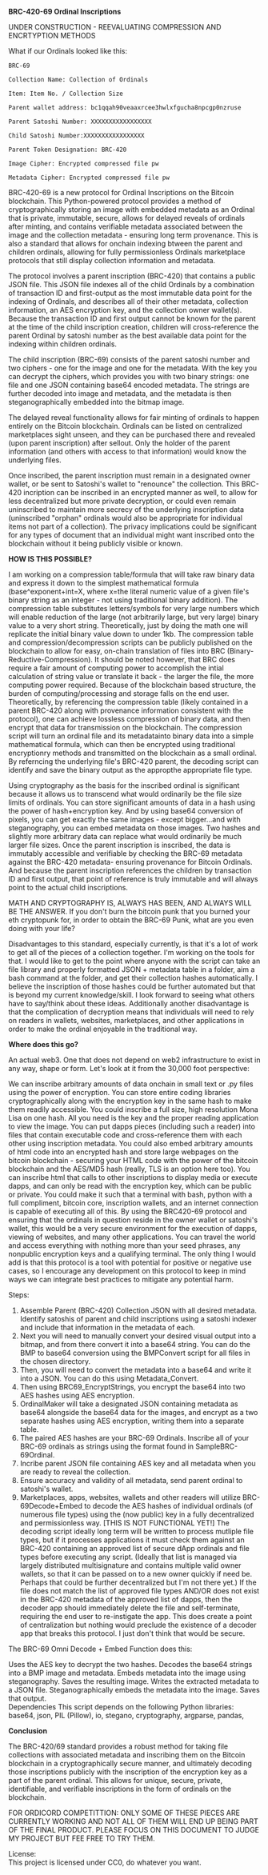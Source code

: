 **BRC-420-69 Ordinal Inscriptions**

UNDER CONSTRUCTION - REEVALUATING COMPRESSION AND ENCRTYPTION METHODS

What if our Ordinals looked like this:

    BRC-69
  
    Collection Name: Collection of Ordinals
    
    Item: Item No. / Collection Size
    
    Parent wallet address: bc1qqah90veaaxrcee3hwlxfgucha8npcgp0nzruse
    
    Parent Satoshi Number: XXXXXXXXXXXXXXXXX
    
    Child Satoshi Number:XXXXXXXXXXXXXXXXX
    
    Parent Token Designation: BRC-420  
    
    Image Cipher: Encrypted compressed file pw
    
    Metadata Cipher: Encrypted compressed file pw 
 

BRC-420-69 is a new protocol for Ordinal Inscriptions on the Bitcoin blockchain. This Python-powered protocol provides a method of cryptographically storing an image with embedded metadata as an Ordinal that is private, immutable, secure, allows for delayed reveals of ordinals after minting, and contains verifiable metadata associated between the image and the collection metadata - ensuring long term provenance. This is also a standard that allows for onchain indexing btween the parent and children ordinals, allowing for fully permissionless Ordinals marketplace protocols that still display collection information and metadata.

The protocol involves a parent inscription (BRC-420) that contains a public JSON file. This JSON file indexes all of the child Ordinals by a combination of transaction ID and first-output as the most immutable data point for the indexing of Ordinals, and describes all of their other metadata, collection information, an AES encryption key, and the collection owner wallet(s). Because the transaction ID and first output cannot be known for the parent at the time of the child inscription creation, children will cross-reference the parent Ordinal by satoshi number as the best available data point for the indexing within children ordinals.

The child inscription (BRC-69) consists of the parent satoshi number and two ciphers - one for the image and one for the metadata. With the key you can decrypt the ciphers, which provides you with two binary strings: one file and one JSON containing base64 encoded metadata. The strings are further decoded into image and metadata, and the metadata is then steganographically embedded into the bitmap image.

The delayed reveal functionality allows for fair minting of ordinals to happen entirely on the Bitcoin blockchain. Ordinals can be listed on centralized marketplaces sight unseen, and they can be purchased there and revealed (upon parent inscription) after sellout. Only the holder of the parent information (and others with access to that information) would know the underlying files. 

Once inscribed, the parent inscription must remain in a designated owner wallet, or be sent to Satoshi's wallet to "renounce" the collection. This BRC-420 incription can be inscribed in an encrypted manner as well, to allow for less decentralized but more private decryption, or could even remain uninscribed to maintain more secrecy of the underlying inscription data (uninscribed "orphan" ordinals would also be appropriate for individual items not part of a collection). The privacy implications could be significant for any types of document that an individual might want inscribed onto the blockchain without it being publicly visible or known.

**HOW IS THIS POSSIBLE?** 

I am working on a compression table/formula that will take raw binary data and express it down to the simplest mathematical formula (base^exponent+int=X, where x=the literal numeric value of a given file's binary string as an integer - not using traditional binary addition). The compression table substitutes letters/symbols for very large numbers which will enable reduction of the large (not arbitrarily large, but very large) binary value to a very short string. Theoretically, just by doing the math one will replicate the initial binary value down to under 1kb. The compression table and compression/decompression scripts can be publicly published on the blockchain to allow for easy, on-chain translation of files into BRC (Binary-Reductive-Compression). It should be noted however, that BRC does require a fair amount of computing power to accomplish the intial calculation of string value or translate it back - the larger the file, the more computing power required. Because of the blockchain based structure, the burden of computing/processing and storage falls on the end user. Theoretically, by referencing the compression table (likely contained in a parent BRC-420 along with provenance information consistent with the protocol), one can achieve lossless compression of binary data, and then encrypt that data for transmission on the blockchain. The compression script will turn an ordinal file and its metadatainto binary data into a simple mathematical formula, which can then be encrypted using traditional encryptionry methods and transmitted on the blockchain as a small ordinal. By referncing the underlying file's BRC-420 parent, the decoding script can identify and save the binary output as the appropthe appropriate file type.        

Using cryptography as the basis for the inscribed ordinal is significant because it allows us to transcend what would ordinarily be the file size limits of ordinals. You can store significant amounts of data in a hash using the power of hash+encryption key. And by using base64 conversion of pixels, you can get exactly the same images - except bigger...and with steganography, you can embed metadata on those images. Two hashes and slightly more arbitrary data can replace what would ordinarily be much larger file sizes. Once the parent inscription is inscribed, the data is immutably accessible and verifiable by checking the BRC-69 metadata against the BRC-420 metadata- ensuring provenance for Bitcoin Ordinals. And because the parent inscription references the children by transaction ID and first output, that point of reference is truly immutable and will always point to the actual child inscriptions. 

MATH AND CRYPTOGRAPHY IS, ALWAYS HAS BEEN, AND ALWAYS WILL BE THE ANSWER. If you don't burn the bitcoin punk that you burned your eth cryptopunk for, in order to obtain the BRC-69 Punk, what are you even doing with your life? 

Disadvantages to this standard, especially currently, is that it's a lot of work to get all of the pieces of a collection together. I'm working on the tools for that. I would like to get to the point where anyone with the script can take an file library and properly formatted JSON + metadata table in a folder, aim a bash command at the folder, and get their collection hashes automatically. I believe the inscription of those hashes could be further automated but that is beyond my current knowledge/skill. I look forward to seeing what others have to say/think about these ideas. Additionally another disadvantage is that the complication of decryption means that individuals will need to rely on readers in wallets, websites, marketplaces, and other applications in order to make the ordinal enjoyable in the traditional way. 

**Where does this go?** 

An actual web3. One that does not depend on web2 infrastructure to exist in any way, shape or form. Let's look at it from the 30,000 foot perspective:

We can inscribe arbitrary amounts of data onchain in small text or .py files using the power of encryption. You can store entire coding libraries cryptographically along with the encryption key in the same hash to make them readily accessible. You could inscribe a full size, high resolution Mona Lisa on one hash. All you need is the key and the proper reading application to view the image. You can put dapps pieces (including such a reader) into files that contain executable code and cross-reference them with each other using inscription metadata. You could also embed arbitrary amounts of html code into an encrypted hash and store large webpages on the bitcoin blockchain - securing your HTML code with the power of the bitcoin blockchain and the AES/MD5 hash (really, TLS is an option here too). You can inscribe html that calls to other inscriptions to display media or execute dapps, and can only be read with the encryption key, which can be public or private. You could make it such that a terminal with bash, python with a full compliment, bitcoin core, inscription wallets, and an internet connection is capable of executing all of this. By using the BRC420-69 protocol and ensuring that the ordinals in question reside in the owner wallet or satoshi's wallet, this would be a very secure environment for the execution of dapps, viewing of websites, and many other applications. You can travel the world and access everything with nothing more than your seed phrases, any nonpublic encryption keys and a qualifying terminal. The only thing I would add is that this protocol is a tool with potential for positive or negative use cases, so I encourage any development on this protocol to keep in mind ways we can integrate best practices to mitigate any potential harm.   

Steps:

1. Assemble Parent (BRC-420) Collection JSON with all desired metadata. Identify satoshis of parent and child inscriptions using a satoshi indexer and include that information in the metadata of each.  
2. Next you will need to manually convert your desired visual output into a bitmap, and from there convert it into a base64 string. You can do the BMP to base64 conversion using the BMPConvert script for all files in the chosen directory. 
3. Then, you will need to convert the metadata into a base64 and write it into a JSON.  You can do this using Metadata_Convert.  
4. Then using BRC69_EncryptStrings, you encrypt the base64 into two AES hashes using AES encryption. 
5. OrdinalMaker will take a designated JSON containing metadata as base64 alongside the base64 data for the images, and encrypt as a two separate hashes using AES encryption, writing them into a separate table. 
6. The paired AES hashes are your BRC-69 Ordinals. Inscribe all of your BRC-69 ordinals as strings using the format found in SampleBRC-69Ordinal. 
7. Incribe parent JSON file containing AES key and all metadata when you are ready to reveal the collection. 
8. Ensure accuracy and validity of all metadata, send parent ordinal to satoshi's wallet. 
9. Marketplaces, apps, websites, wallets and other readers will utilize BRC-69Decode+Embed to decode the AES hashes of individual ordinals (of numerous file types) using the (now public) key in a fully decentralized and permissionless way. [THIS IS NOT FUNCTIONAL YET!] The decoding script ideally long term will be written to process mutliple file types, but if it processes applications it must check them against an BRC-420 containing an approved list of secure dApp ordinals and file types before executing any script. (Ideally that list is managed via largely distributed multisignature and contains multiple valid owner wallets, so that it can be passed on to a new owner quickly if need be. Perhaps that could be further decentralized but I'm not there yet.) If the file does not match the list of approved file types AND/OR does not exist in the BRC-420 metadata of the approved list of dapps, then the decoder app should immediately delete the file and self-terminate, requiring the end user to re-instigate the app. This does create a point of centralization but nothing would preclude the existence of a decoder app that breaks this protocol. I just don't think that would be secure. 

The BRC-69 Omni Decode + Embed Function does this:

Uses the AES key to decrypt the two hashes. 
Decodes the base64 strings into a BMP image and metadata.
Embeds metadata into the image using steganography.
Saves the resulting image. 
Writes the extracted metadata to a JSON file. 
Steganographically embeds the metadata into the image. Saves that output.  
Dependencies
This script depends on the following Python libraries: 
  base64, 
  json, 
  PIL (Pillow), 
  io, 
  stegano, 
  cryptography, 
  argparse, 
  pandas,


**Conclusion**

The BRC-420/69 standard provides a robust method for taking file collections with associated metadata and inscribing them on the Bitcoin blockchain in a cryptographically secure manner, and ultimately decoding those inscriptions publicly with the inscription of the encryption key as a part of the parent ordinal. This allows for unique, secure, private, identifiable, and verifiable inscriptions in the form of ordinals on the blockchain. 

FOR ORDICORD COMPETITTION: ONLY SOME OF THESE PIECES ARE CURRENTLY WORKING AND NOT ALL OF THEM WILL END UP BEING PART OF THE FINAL PRODUCT. PLEASE FOCUS ON THIS DOCUMENT TO JUDGE MY PROJECT BUT FEE FREE TO TRY THEM. 

License:  
This project is licensed under CC0, do whatever you want.
